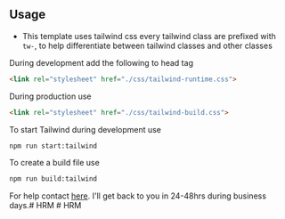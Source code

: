
## Usage

* This template uses tailwind css every tailwind class are prefixed with `tw-`, to help differentiate
  between tailwind classes and other classes  


During development add the following to head tag

```html
<link rel="stylesheet" href="./css/tailwind-runtime.css">
```
During production use

```html
<link rel="stylesheet" href="./css/tailwind-build.css">
```

To start Tailwind during development use
```html
npm run start:tailwind
```

To create a build file use
```html
npm run build:tailwind
```



For help contact [here](tally.so/r/woO0Kx). I'll get back to you in 24-48hrs during business days.#   H R M  
 #   H R M  
 